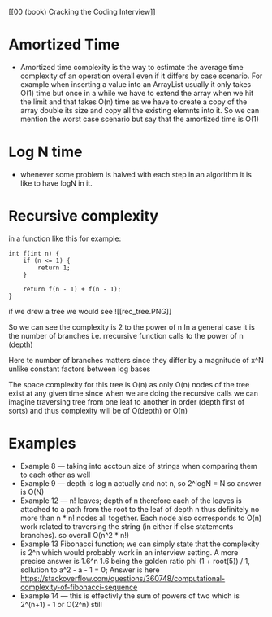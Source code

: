 [[00 (book) Cracking the Coding Interview]]

# Amortized Time

 - Amortized time complexity is the way to estimate the average time complexity of an operation overall even if it differs by case scenario. For example when inserting a value into an ArrayList usually it only takes O(1) time but once in a while we have to extend the array when we hit the limit and that takes O(n) time as we have to create a copy of the array double its size and copy all the existing elemnts into it. So we can mention the worst case scenario but say that the amortized time is O(1)
 
 # Log N time
 
 - whenever some problem is halved with each step in an algorithm it is like to have logN in it.

# Recursive complexity
in a function like this for example:
 
 	int f(int n) {
 		if (n <= 1) {
			return 1;
		}
		
		return f(n - 1) + f(n - 1);
	}
	
if we drew a tree we would see ![[rec_tree.PNG]]

So we can see the complexity is 2 to the power of n
In a general case it is the number of branches i.e. rrecursive function calls to the power of n (depth)

Here te number of branches matters since they differ by a magnitude of x^N unlike constant factors between log bases

The space complexity for this tree is O(n) as only O(n) nodes of the tree exist at any given time since when we are doing the recursive calls we can imagine traversing tree from one leaf to another in order (depth first of sorts) and thus complexity will be of O(depth) or O(n)

# Examples
- Example 8 — taking into acctoun size of strings when comparing them to each other as well 
- Example 9 — depth is log n actually and not n, so 2^logN = N so answer is O(N)
- Example 12 — n! leaves; depth of n therefore each of the leaves is attached to a path from the root to the leaf of depth n thus definitely no more than n * n! nodes all together. Each node also corresponds to O(n) work related to traversing the string (in either if else statements branches). so overall O(n^2 * n!)
- Example 13 Fibonacci function; we can simply state that the complexity is 2^n which would probably work in an interview setting. A more precise answer is 1.6^n 1.6 being the golden ratio phi (1 + root(5)) / 1, sollution to a^2 - a - 1 = 0; Answer is here https://stackoverflow.com/questions/360748/computational-complexity-of-fibonacci-sequence
- Example 14 — this is effectivly the sum of powers of two which is 2^(n+1) - 1 or O(2^n) still